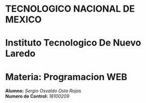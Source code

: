 # TECNOLOGICO NACIONAL DE MEXICO
# Instituto Tecnologico De Nuevo Laredo
# Materia: Programacion WEB

**Alumno:** *Sergio Osvaldo Osto Rojas*  
**Numero de Control:** *18100209*  
